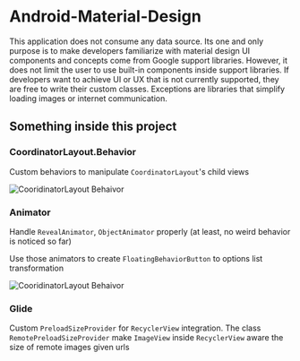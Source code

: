 # Android-Material-Design
This application does not consume any data source. Its one and only purpose is to make developers 
familiarize with material design UI components and concepts come from Google support libraries. 
However, it does not limit the user to use built-in components inside support libraries. If 
developers want to achieve UI or UX that is not currently supported, they are free to write their
custom classes. Exceptions are libraries that simplify loading images or internet communication.

## Something inside this project

### CoordinatorLayout.Behavior
Custom behaviors to manipulate `CoordinatorLayout`'s child views

![CooridinatorLayout Behaivor](/arts/20181021_140531.gif?raw=true)

### Animator
Handle `RevealAnimator`, `ObjectAnimator` properly (at least, no weird behavior is noticed so far)

Use those animators to create `FloatingBehaviorButton` to options list transformation

![CooridinatorLayout Behaivor](/arts/20181021_140649.gif?raw=true)

### Glide
Custom `PreloadSizeProvider` for `RecyclerView` integration. The class `RemotePreloadSizeProvider`
make `ImageView` inside `RecyclerView` aware the size of remote images given urls
